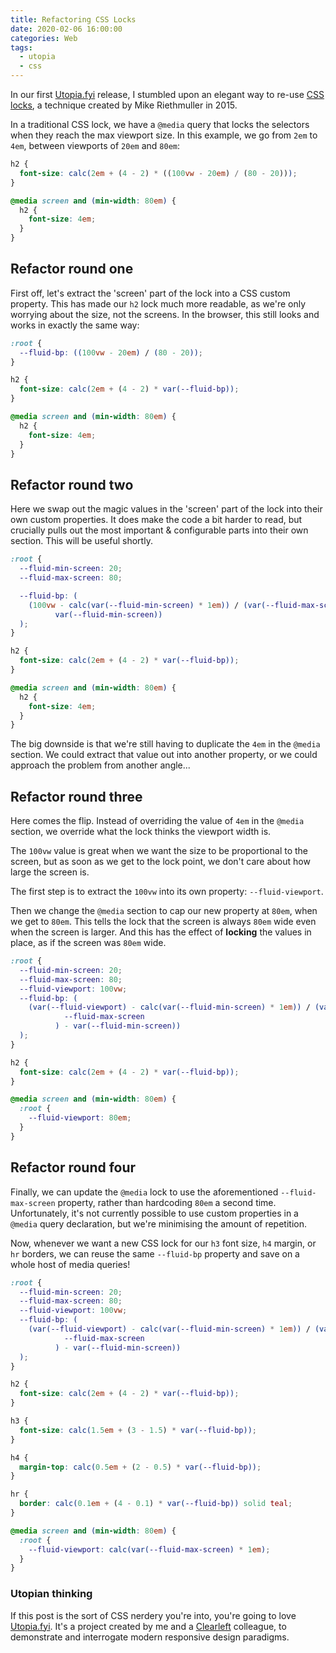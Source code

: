 ```yaml
---
title: Refactoring CSS Locks
date: 2020-02-06 16:00:00
categories: Web
tags:
  - utopia
  - css
---
```


In our first [Utopia.fyi](https://utopia.fyi/) release, I stumbled upon an elegant way to re-use [CSS locks](https://www.madebymike.com.au/writing/precise-control-responsive-typography/), a technique created by Mike Riethmuller in 2015.

In a traditional CSS lock, we have a `@media` query that locks the selectors when they reach the max viewport size. In this example, we go from `2em` to `4em`, between viewports of `20em` and `80em`:

```css
h2 {
  font-size: calc(2em + (4 - 2) * ((100vw - 20em) / (80 - 20)));
}

@media screen and (min-width: 80em) {
  h2 {
    font-size: 4em;
  }
}
```

## Refactor round one

First off, let's extract the 'screen' part of the lock into a CSS custom property. This has made our `h2` lock much more readable, as we're only worrying about the size, not the screens. In the browser, this still looks and works in exactly the same way:

```css
:root {
  --fluid-bp: ((100vw - 20em) / (80 - 20));
}

h2 {
  font-size: calc(2em + (4 - 2) * var(--fluid-bp));
}

@media screen and (min-width: 80em) {
  h2 {
    font-size: 4em;
  }
}
```

## Refactor round two

Here we swap out the magic values in the 'screen' part of the lock into their own custom properties. It does make the code a bit harder to read, but crucially pulls out the most important & configurable parts into their own section. This will be useful shortly.

```css
:root {
  --fluid-min-screen: 20;
  --fluid-max-screen: 80;

  --fluid-bp: (
    (100vw - calc(var(--fluid-min-screen) * 1em)) / (var(--fluid-max-screen) -
          var(--fluid-min-screen))
  );
}

h2 {
  font-size: calc(2em + (4 - 2) * var(--fluid-bp));
}

@media screen and (min-width: 80em) {
  h2 {
    font-size: 4em;
  }
}
```

The big downside is that we're still having to duplicate the `4em` in the `@media` section. We could extract that value out into another property, or we could approach the problem from another angle...

## Refactor round three

Here comes the flip. Instead of overriding the value of `4em` in the `@media` section, we override what the lock thinks the viewport width is.

The `100vw` value is great when we want the size to be proportional to the screen, but as soon as we get to the lock point, we don't care about how large the screen is.

The first step is to extract the `100vw` into its own property: `--fluid-viewport`.

Then we change the `@media` section to cap our new property at `80em`, when we get to `80em`. This tells the lock that the screen is always `80em` wide even when the screen is larger. And this has the effect of **locking** the values in place, as if the screen was `80em` wide.

```css
:root {
  --fluid-min-screen: 20;
  --fluid-max-screen: 80;
  --fluid-viewport: 100vw;
  --fluid-bp: (
    (var(--fluid-viewport) - calc(var(--fluid-min-screen) * 1em)) / (var(
            --fluid-max-screen
          ) - var(--fluid-min-screen))
  );
}

h2 {
  font-size: calc(2em + (4 - 2) * var(--fluid-bp));
}

@media screen and (min-width: 80em) {
  :root {
    --fluid-viewport: 80em;
  }
}
```

## Refactor round four

Finally, we can update the `@media` lock to use the aforementioned `--fluid-max-screen` property, rather than hardcoding `80em` a second time. Unfortunately, it's not currently possible to use custom properties in a `@media` query declaration, but we're minimising the amount of repetition.

Now, whenever we want a new CSS lock for our `h3` font size, `h4` margin, or `hr` borders, we can reuse the same `--fluid-bp` property and save on a whole host of media queries!

```css
:root {
  --fluid-min-screen: 20;
  --fluid-max-screen: 80;
  --fluid-viewport: 100vw;
  --fluid-bp: (
    (var(--fluid-viewport) - calc(var(--fluid-min-screen) * 1em)) / (var(
            --fluid-max-screen
          ) - var(--fluid-min-screen))
  );
}

h2 {
  font-size: calc(2em + (4 - 2) * var(--fluid-bp));
}

h3 {
  font-size: calc(1.5em + (3 - 1.5) * var(--fluid-bp));
}

h4 {
  margin-top: calc(0.5em + (2 - 0.5) * var(--fluid-bp));
}

hr {
  border: calc(0.1em + (4 - 0.1) * var(--fluid-bp)) solid teal;
}

@media screen and (min-width: 80em) {
  :root {
    --fluid-viewport: calc(var(--fluid-max-screen) * 1em);
  }
}
```

### Utopian thinking

If this post is the sort of CSS nerdery you're into, you're going to love [Utopia.fyi](https://utopia.fyi/). It's a project created by me and a [Clearleft](https://clearleft.com/) colleague, to demonstrate and interrogate modern responsive design paradigms.
